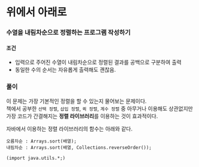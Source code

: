 # 위에서 아래로
### 수열을 내림차순으로 정렬하는 프로그램 작성하기
#### 조건
- 입력으로 주어진 수열이 내림차순으로 정렬된 결과를 공백으로 구분하여 출력
- 동일한 수의 순서는 자유롭게 출력해도 괜찮음.
### 풀이  
이 문제는 가장 기본적인 정렬을 할 수 있는지 물어보는 문제이다.  
책에서 공부한 ```선택 정렬```, ```삽입 정렬```, ```퀵 정렬```, ```계수 정렬``` 중 아무거나 이용해도 상관없지만  
가장 코드가 간결해지는 **정렬 라이브러리**를 이용하는 것이 효과적이다.  

자바에서 이용하는 정렬 라이브러리의 함수는 아래와 같다.  
```
오름차순 : Arrays.sort(배열);
내림차순 : Arrays.sort(배열, Collections.reverseOrder());

(import java.utils.*;)
```
